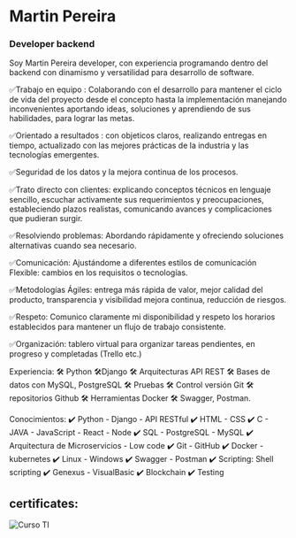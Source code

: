 # Martin Pereira
### Developer backend


Soy Martin Pereira developer,  con experiencia programando dentro del  backend con dinamismo y  versatilidad para desarrollo de software.

✅Trabajo en equipo : Colaborando con el desarrollo para mantener el ciclo de vida  del proyecto desde el concepto hasta la implementación manejando inconvenientes aportando ideas, soluciones y aprendiendo de sus habilidades, para lograr las metas.

✅Orientado a resultados : con objeticos claros, realizando entregas en tiempo, 
actualizado con las mejores prácticas de la industria y las tecnologías emergentes.

✅Seguridad de los datos y la mejora continua de los procesos.

✅Trato directo con clientes:  explicando conceptos técnicos en lenguaje sencillo, escuchar activamente sus requerimientos y preocupaciones, estableciendo plazos realistas, comunicando avances y complicaciones que pudieran surgir. 

✅Resolviendo problemas: Abordando rápidamente y ofreciendo soluciones alternativas cuando sea necesario.	

✅Comunicación: Ajustándome a diferentes estilos de comunicación
Flexible:  cambios en los requisitos o tecnologías.

✅Metodologías Ágiles:  entrega más rápida de valor, mejor calidad del producto, transparencia y visibilidad mejora continua, reducción de riesgos.

✅Respeto: Comunico claramente mi disponibilidad y respeto los horarios establecidos para mantener un flujo de trabajo consistente.

✅Organización: tablero virtual para organizar tareas pendientes, en progreso y completadas (Trello etc.)

Experiencia:
🛠️ Python 🛠️Django
🛠️ Arquitecturas API REST 
🛠️ Bases de datos con MySQL, PostgreSQL
🛠️ Pruebas 
🛠️ Control versión Git 🛠️ repositorios Github 
🛠️ Herramientas Docker 🛠️ Swagger, Postman.

Conocimientos:
✔️ Python - Django - API RESTful
✔️ HTML - CSS 
✔️ C    - JAVA - JavaScript - React - Node
✔️ SQL - PostgreSQL - MySQL
✔️ Arquitectura de Microservicios   - Low code
✔️ Git - GitHub
✔️ Docker - kubernetes
✔️ Linux - Windows
✔️ Swagger - Postman
✔️ Scripting: Shell scripting
✔️ Genexus       -     VisualBasic
✔️ Blockchain 
✔️ Testing





## certificates:

![Curso TI ](https://github.com/MPDevuy/MartinPereira/assets/61568369/3593d475-9c2c-48d0-9f68-f04aaeb67343)




